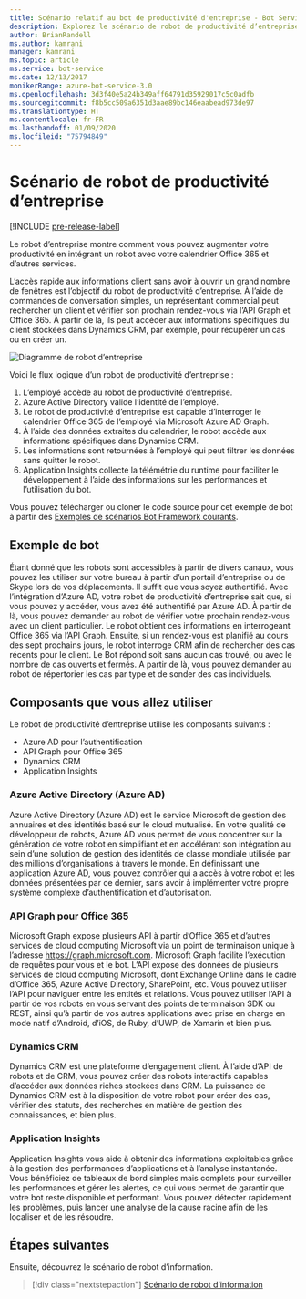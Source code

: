 ```yaml
---
title: Scénario relatif au bot de productivité d'entreprise - Bot Service
description: Explorez le scénario de robot de productivité d’entreprise avec Bot Framework.
author: BrianRandell
ms.author: kamrani
manager: kamrani
ms.topic: article
ms.service: bot-service
ms.date: 12/13/2017
monikerRange: azure-bot-service-3.0
ms.openlocfilehash: 3d3f40e5a24b349aff64791d35929017c5c0adfb
ms.sourcegitcommit: f8b5cc509a6351d3aae89bc146eaabead973de97
ms.translationtype: HT
ms.contentlocale: fr-FR
ms.lasthandoff: 01/09/2020
ms.locfileid: "75794849"
---
```

# <a name="enterprise-productivity-bot-scenario"></a>Scénario de robot de productivité d’entreprise

[!INCLUDE [pre-release-label](includes/pre-release-label-v3.md)]

Le robot d’entreprise montre comment vous pouvez augmenter votre productivité en intégrant un robot avec votre calendrier Office 365 et d’autres services.

L’accès rapide aux informations client sans avoir à ouvrir un grand nombre de fenêtres est l’objectif du robot de productivité d’entreprise. À l’aide de commandes de conversation simples, un représentant commercial peut rechercher un client et vérifier son prochain rendez-vous via l’API Graph et Office 365. À partir de là, ils peut accéder aux informations spécifiques du client stockées dans Dynamics CRM, par exemple, pour récupérer un cas ou en créer un.

![Diagramme de robot d’entreprise](~/media/scenarios/bot-service-scenario-enterprise-bot.png)

Voici le flux logique d’un robot de productivité d’entreprise :

1. L’employé accède au robot de productivité d’entreprise.
2. Azure Active Directory valide l’identité de l’employé.
3. Le robot de productivité d’entreprise est capable d’interroger le calendrier Office 365 de l’employé via Microsoft Azure AD Graph.
4. À l’aide des données extraites du calendrier, le robot accède aux informations spécifiques dans Dynamics CRM.
5. Les informations sont retournées à l’employé qui peut filtrer les données sans quitter le robot.
6. Application Insights collecte la télémétrie du runtime pour faciliter le développement à l’aide des informations sur les performances et l’utilisation du bot.

Vous pouvez télécharger ou cloner le code source pour cet exemple de bot à partir des [Exemples de scénarios Bot Framework courants](https://aka.ms/abs-scenarios).

## <a name="sample-bot"></a>Exemple de bot
Étant donné que les robots sont accessibles à partir de divers canaux, vous pouvez les utiliser sur votre bureau à partir d’un portail d’entreprise ou de Skype lors de vos déplacements. Il suffit que vous soyez authentifié. Avec l’intégration d’Azure AD, votre robot de productivité d’entreprise sait que, si vous pouvez y accéder, vous avez été authentifié par Azure AD. À partir de là, vous pouvez demander au robot de vérifier votre prochain rendez-vous avec un client particulier. Le robot obtient ces informations en interrogeant Office 365 via l’API Graph. Ensuite, si un rendez-vous est planifié au cours des sept prochains jours, le robot interroge CRM afin de rechercher des cas récents pour le client. Le Bot répond soit sans aucun cas trouvé, ou avec le nombre de cas ouverts et fermés. A partir de là, vous pouvez demander au robot de répertorier les cas par type et de sonder des cas individuels.

## <a name="components-youll-use"></a>Composants que vous allez utiliser
Le robot de productivité d’entreprise utilise les composants suivants :
-   Azure AD pour l’authentification
-   API Graph pour Office 365
-   Dynamics CRM
-   Application Insights

### <a name="azure-active-directory-azure-ad"></a>Azure Active Directory (Azure AD)
Azure Active Directory (Azure AD) est le service Microsoft de gestion des annuaires et des identités basé sur le cloud mutualisé. En votre qualité de développeur de robots, Azure AD vous permet de vous concentrer sur la génération de votre robot en simplifiant et en accélérant son intégration au sein d’une solution de gestion des identités de classe mondiale utilisée par des millions d’organisations à travers le monde. En définissant une application Azure AD, vous pouvez contrôler qui a accès à votre robot et les données présentées par ce dernier, sans avoir à implémenter votre propre système complexe d’authentification et d’autorisation.

### <a name="graph-api-to-office-365"></a>API Graph pour Office 365
Microsoft Graph expose plusieurs API à partir d’Office 365 et d’autres services de cloud computing Microsoft via un point de terminaison unique à l’adresse https://graph.microsoft.com. Microsoft Graph facilite l’exécution de requêtes pour vous et le bot. L’API expose des données de plusieurs services de cloud computing Microsoft, dont Exchange Online dans le cadre d’Office 365, Azure Active Directory, SharePoint, etc. Vous pouvez utiliser l’API pour naviguer entre les entités et relations. Vous pouvez utiliser l’API à partir de vos robots en vous servant des points de terminaison SDK ou REST, ainsi qu’à partir de vos autres applications avec prise en charge en mode natif d’Android, d’iOS, de Ruby, d’UWP, de Xamarin et bien plus.

### <a name="dynamics-crm"></a>Dynamics CRM
Dynamics CRM est une plateforme d’engagement client. À l’aide d’API de robots et de CRM, vous pouvez créer des robots interactifs capables d’accéder aux données riches stockées dans CRM. La puissance de Dynamics CRM est à la disposition de votre robot pour créer des cas, vérifier des statuts, des recherches en matière de gestion des connaissances, et bien plus.

### <a name="application-insights"></a>Application Insights
Application Insights vous aide à obtenir des informations exploitables grâce à la gestion des performances d’applications et à l’analyse instantanée. Vous bénéficiez de tableaux de bord simples mais complets pour surveiller les performances et gérer les alertes, ce qui vous permet de garantir que votre bot reste disponible et performant. Vous pouvez détecter rapidement les problèmes, puis lancer une analyse de la cause racine afin de les localiser et de les résoudre.

## <a name="next-steps"></a>Étapes suivantes
Ensuite, découvrez le scénario de robot d’information.

> [!div class="nextstepaction"]
> [Scénario de robot d’information](bot-service-scenario-informational.md)
